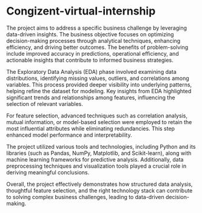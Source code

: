 # Congizent-virtual-internship

The project aims to address a specific business challenge by leveraging data-driven insights. The business objective focuses on optimizing decision-making processes through analytical techniques, enhancing efficiency, and driving better outcomes. The benefits of problem-solving include improved accuracy in predictions, operational efficiency, and actionable insights that contribute to informed business strategies.

The Exploratory Data Analysis (EDA) phase involved examining data distributions, identifying missing values, outliers, and correlations among variables. This process provided deeper visibility into underlying patterns, helping refine the dataset for modeling. Key insights from EDA highlighted significant trends and relationships among features, influencing the selection of relevant variables.

For feature selection, advanced techniques such as correlation analysis, mutual information, or model-based selection were employed to retain the most influential attributes while eliminating redundancies. This step enhanced model performance and interpretability.

The project utilized various tools and technologies, including Python and its libraries (such as Pandas, NumPy, Matplotlib, and Scikit-learn), along with machine learning frameworks for predictive analysis. Additionally, data preprocessing techniques and visualization tools played a crucial role in deriving meaningful conclusions.

Overall, the project effectively demonstrates how structured data analysis, thoughtful feature selection, and the right technology stack can contribute to solving complex business challenges, leading to data-driven decision-making.

